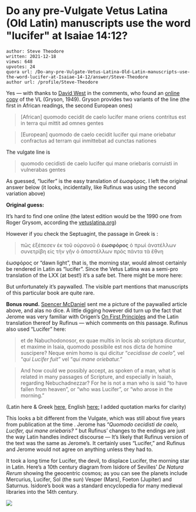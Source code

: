 # Do any pre-Vulgate Vetus Latina (Old Latin) manuscripts use the word "lucifer" at Isaiae 14:12?

	author: Steve Theodore
	written: 2021-12-18
	views: 648
	upvotes: 24
	quora url: /Do-any-pre-Vulgate-Vetus-Latina-Old-Latin-manuscripts-use-the-word-lucifer-at-Isaiae-14-12/answer/Steve-Theodore
	author url: /profile/Steve-Theodore


Yes — with thanks to [David West](https://www.quora.com/profile/David-West-27) in the comments, who found an [online copy](https://www.google.com/books/edition/Vetus_latina/jrDYAAAAMAAJ?hl=en&gbpv=1&bsq=lucifer) of the VL (Gryson, 1949). Gryson provides two variants of the line (the first in African readings, the second European ones)

> [African] quomodo cecidit de caelo lucifer mane oriens contritus est in terra qui mittit ad omnes gentes

> [European] quomodo de caelo cecidit lucifer qui mane oriebatur confractus ad terram qui inmittebat ad cunctas nationes

The vulgate line is

> quomodo cecidisti de caelo lucifer qui mane oriebaris corruisti in vulnerabas gentes

As guessed, “lucifer” is the easy translation of ἑωσφόρος. I left the original answer below (it looks, incidentally, like Rufinus was using the second variation above)



__Original guess:__ 

It’s hard to find one online (the latest edition would be the 1990 one from Roger Grysom, according the [vetuslatina.org](http://www.vetuslatina.org/))

However if you check the Septuagint, the passage in Greek is :

> πῶς ἐξέπεσεν ἐκ τοῦ οὐρανοῦ ὁ __ἑωσφόρος__ ὁ πρωὶ ἀνατέλλων συνετρίβη εἰς τὴν γῆν ὁ ἀποστέλλων πρὸς πάντα τὰ ἔθνη

ἑωσφόρος or “dawn light”, that is, the morning star, would almost certainly be rendered in Latin as “lucifer”. Since the Vetus Latina was a semi-pro translation of the LXX (at best!) it’s a safe bet. There might be more here:



But unfortunately it’s paywalled. The visible part mentions that manuscripts of this particular book are quite rare.



__Bonus round.__  [Spencer McDaniel](https://www.quora.com/profile/Spencer-McDaniel-11) sent me a picture of the paywalled article above, and alas no dice. A little digging however did turn up the fact that Jerome was very familiar with Origen’s [On First Principles](https://en.wikipedia.org/wiki/On_the_First_Principles) and the Latin translation thereof by Rufinus — which comments on this passage. Rufinus also used “Lucifer” here:

> et de Nabuchodonosor, ex quae multis in locis ab scriptura dicuntur, et maxime in Isaia, quomodo possibile est nos dicta de homine suscipere? Neque enim homo is qui dicitur “_cecidisse de coelo”,_ vel “_qui Lucifer fuit”_ vel “_qui mane oriebatur.”_ 

> And how could we possibly accept, as spoken of a man, what is related in many passages of Scripture, and especially in Isaiah, regarding Nebuchadnezzar? For he is not a man who is said “to have fallen from heaven”, or “who was Lucifer”, or “who arose in the morning.”

(Latin here & Greek [here](https://www.google.com/books/edition/Patrologiae_cursus_completus_series_grae/qAkRAAAAYAAJ?hl=en&gbpv=1&bsq=lucifer), English [here;](https://www.newadvent.org/fathers/04124.htm) I added quotation marks for clarity)

This looks a bit different from the Vulgate, which was still about five years from publication at the time . Jerome has “_Quomodo cecidisti de caelo, Lucifer, qui mane oriebaris?_ ” but Rufinus’ changes to the endings are just the way Latin handles indirect discourse — It’s likely that Rufinus version of the text was the same as Jerome’s. It certainly uses “Lucifer,” and Rufinus and Jerome would not agree on anything unless they had to.

It took a long time for Lucifer, the devil, to displace Lucifer, the morning star in Latin. Here’s a 10th century diagram from Isidore of Sevilles’ _De Natura Rerum_ showing the geocentric cosmos; as you can see the planets include Mercurius, Lucifer, Sol (the sun) Vesper (Mars), Foeton (Jupiter) and Saturnus. Isidore’s book was a standard encyclopedia for many medieval libraries into the 14th century.

![](https://qph.fs.quoracdn.net/main-qimg-d3b96b97afbed9eaea51dfe47f6d678a-pjlq)

